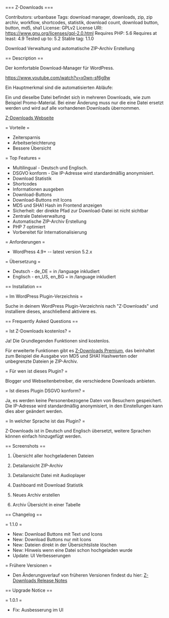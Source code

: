 === Z-Downloads ===

Contributors: urbanbase
Tags: download manager, downloads, zip, zip archiv, workflow, shortcodes, statistik, download count, download button, button, md5, sha1
License: GPLv2
License URI: https://www.gnu.org/licenses/gpl-2.0.html
Requires PHP: 5.6
Requires at least: 4.9
Tested up to: 5.2
Stable tag: 1.1.0

Download Verwaltung und automatische ZIP-Archiv Erstellung

== Description ==

Der komfortable Download-Manager für WordPress.

https://www.youtube.com/watch?v=x0wn-sf6g9w

Ein Hauptmerkmal sind die automatisierten Abläufe:

Ein und dieselbe Datei befindet sich in mehreren Downloads, wie zum Beispiel Promo-Material. Bei einer Änderung muss nur die eine Datei ersetzt werden und wird auf alle vorhandenen Downloads übernommen.

[Z-Downloads Webseite](https://code.urban-base.net/z-downloads?utm_source=wporg)

= Vorteile =

- Zeitersparnis
- Arbeitserleichterung
- Bessere Übersicht

= Top Features =

- Multilingual - Deutsch und Englisch.
- DSGVO konform - Die IP-Adresse wird standardmäßig anonymisiert.
- Download Statistik
- Shortcodes
- Informationen ausgeben
- Download-Buttons
- Download-Buttons mit Icons
- MD5 und SHA1 Hash im Frontend anzeigen
- Sicherheit: der direkte Pfad zur Download-Datei ist nicht sichtbar
- Zentrale Dateiverwaltung
- Automatische ZIP-Archiv Erstellung
- PHP 7 optimiert
- Vorbereitet für Internationalisierung

= Anforderungen =

- WordPress 4.9+ -- latest version 5.2.x

= Übersetzung =

- Deutsch - de_DE = in /language inkludiert
- Englisch - en_US, en_BG = in /language inkludiert

== Installation ==

= Im WordPress Plugin-Verzeichnis =

Suche in deinem WordPress Plugin-Verzeichnis nach "Z-Downloads" und installiere dieses, anschließend aktiviere es.

== Frequently Asked Questions ==

= Ist Z-Downloads kostenlos? =

Ja! Die Grundlegenden Funktionen sind kostenlos.

Für erweiterte Funktionen gibt es [Z-Downloads Premium](https://code.urban-base.net/z-downloads?utm_source=wporg), das beinhaltet zum Beispiel die Ausgabe von MD5 und SHA1 Hashwerten oder unbegrenzte Dateien je ZIP-Archiv.

= Für wen ist dieses Plugin? =

Blogger und Webseitenbetreiber, die verschiedene Downloads anbieten.

= Ist dieses Plugin DSGVO konform? =

Ja, es werden keine Personenbezogene Daten von Besuchern gespeichert. Die IP-Adresse wird standardmäßig anonymisiert, in den Einstellungen kann dies aber geändert werden.

= In welcher Sprache ist das Plugin? =

Z-Downloads ist in Deutsch und Englisch übersetzt, weitere Sprachen können einfach hinzugefügt werden.

== Screenshots ==

1.  Übersicht aller hochgeladenen Dateien

2.  Detailansicht ZIP-Archiv

3.  Detailansicht Datei mit Audioplayer

4.  Dashboard mit Download Statistik

5.  Neues Archiv erstellen

6.  Archiv Übersicht in einer Tabelle

== Changelog ==

= 1.1.0 =
- New: Download Buttons mit Text und Icons
- New: Download Buttons nur mit Icons
- New: Dateien direkt in der Übersichtsliste löschen
- New: Hinweis wenn eine Datei schon hochgeladen wurde
- Update: UI Verbesserungen

= Frühere Versionen =
- Den Änderungsverlauf von früheren Versionen findest du hier: [Z-Downloads Release Notes](https://code.urban-base.net/z-downloads/release-notes/?utm_source=wporg)

== Upgrade Notice ==

= 1.0.1 =
- Fix: Ausbesserung im UI